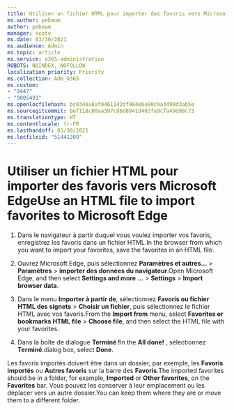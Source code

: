 ```yaml
---
title: Utiliser un fichier HTML pour importer des favoris vers Microsoft Edge
ms.author: pebaum
author: pebaum
manager: scotv
ms.date: 03/30/2021
ms.audience: Admin
ms.topic: article
ms.service: o365-administration
ROBOTS: NOINDEX, NOFOLLOW
localization_priority: Priority
ms.collection: Adm_O365
ms.custom:
- "9447"
- "9005491"
ms.openlocfilehash: bc0346a8af9461142df984e6e80c9a3490d3ab5e
ms.sourcegitcommit: bef118c00aa397cd6d8941d403fe9cfa49dd8c73
ms.translationtype: HT
ms.contentlocale: fr-FR
ms.lasthandoff: 03/30/2021
ms.locfileid: "51441209"
---
```

# <a name="use-an-html-file-to-import-favorites-to-microsoft-edge"></a><span data-ttu-id="4c3a9-102">Utiliser un fichier HTML pour importer des favoris vers Microsoft Edge</span><span class="sxs-lookup"><span data-stu-id="4c3a9-102">Use an HTML file to import favorites to Microsoft Edge</span></span>

1. <span data-ttu-id="4c3a9-103">Dans le navigateur à partir duquel vous voulez importer vos favoris, enregistrez les favoris dans un fichier HTML.</span><span class="sxs-lookup"><span data-stu-id="4c3a9-103">In the browser from which you want to import your favorites, save the favorites in an HTML file.</span></span>

1. <span data-ttu-id="4c3a9-104">Ouvrez Microsoft Edge, puis sélectionnez **Paramètres et autres...** > **Paramètres** > **importer des données du navigateur**.</span><span class="sxs-lookup"><span data-stu-id="4c3a9-104">Open Microsoft Edge, and then select **Settings and more ...** > **Settings** > **Import browser data**.</span></span>

1. <span data-ttu-id="4c3a9-105">Dans le menu **Importer à partir de**, sélectionnez **Favoris ou fichier HTML des signets** > **Choisir un fichier**, puis sélectionnez le fichier HTML avec vos favoris.</span><span class="sxs-lookup"><span data-stu-id="4c3a9-105">From the **Import from** menu, select **Favorites or bookmarks HTML file** > **Choose file**, and then select the HTML file with your favorites.</span></span>

1. <span data-ttu-id="4c3a9-106">Dans la boîte de dialogue **Terminé !**</span><span class="sxs-lookup"><span data-stu-id="4c3a9-106">In the **All done!**</span></span> <span data-ttu-id="4c3a9-107">, sélectionnez **Terminé**.</span><span class="sxs-lookup"><span data-stu-id="4c3a9-107">dialog box, select **Done**.</span></span>

<span data-ttu-id="4c3a9-108">Les favoris importés doivent être dans un dossier, par exemple, les **Favoris importés** ou **Autres favoris** sur la barre des **Favoris**.</span><span class="sxs-lookup"><span data-stu-id="4c3a9-108">The imported favorites should be in a folder, for example, **Imported** or **Other favorites**, on the **Favorites** bar.</span></span> <span data-ttu-id="4c3a9-109">Vous pouvez les conserver à leur emplacement ou les déplacer vers un autre dossier.</span><span class="sxs-lookup"><span data-stu-id="4c3a9-109">You can keep them where they are or move them to a different folder.</span></span>